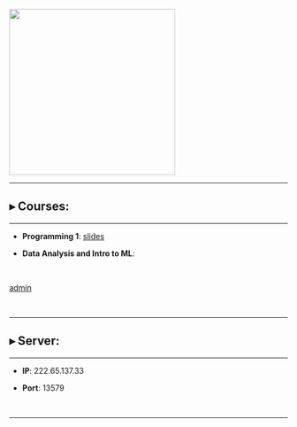 <p float="left">
<img src="https://www.bioinfo-lab.com/img/road2ocean.jpg" height="300">
</p>

---------------------------------------

## ▸ Courses:

---------------------------------------

 * **Programming 1**: [slides](https://www.bioinfo-lab.com/courses/c01/)

 * **Data Analysis and Intro to ML**: 

&nbsp;&nbsp;

[admin](https://github.com/jumphone/BiUH/tree/main)

&nbsp;&nbsp;

---------------------------------------
## ▸ Server:

---------------------------------------

 * **IP**: 222.65.137.33

 * **Port**: 13579

&nbsp;&nbsp;

---------------------------------------



